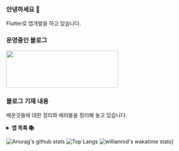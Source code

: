 ### 안녕하세요 👋

Flutter로 앱개발을 하고 있습니다.

### 운영중인 블로그

<a href="https://gaebal4.tistory.com/">
<img src="https://user-images.githubusercontent.com/45548926/87373446-aaead500-c5c4-11ea-989c-c51dccf8966f.png" width="300" height="100" />
</a>

### 블로그 기재 내용 

배운것들에 대한 정리와 에러들을 정리해 놓고 있습니다.

<details>
 <summary><strong>앱 목록 📚</strong></summary>
 <ul>
   <li> Wakatime API 를 이용한 ranking 어플 </li>
   <li> Working with Clojure </li>
  </ul>
</details>

![Anurag's github stats](https://github-readme-stats.vercel.app/api?username=writepro4&hide=contribs,prs&show_icons=true&hide_border=true&title_color=000)
![Top Langs](https://github-readme-stats.vercel.app/api/top-langs/?username=writepro4&layout=compact&hide_border=true)
![willianrod's wakatime stats](https://github-readme-stats.vercel.app/api/wakatime?username=writepro4)]



